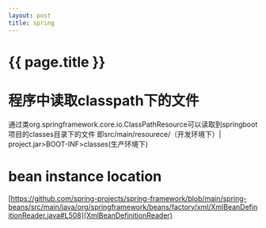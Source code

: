 ```yaml
---
layout: post
title: spring
---
```

{{ page.title }}
================

# 程序中读取classpath下的文件

通过类org.springframework.core.io.ClassPathResource可以读取到springboot项目的classes目录下的文件
即src/main/resourece/（开发环境下）| project.jar>BOOT-INF>classes(生产环境下)


# bean instance location

[https://github.com/spring-projects/spring-framework/blob/main/spring-beans/src/main/java/org/springframework/beans/factory/xml/XmlBeanDefinitionReader.java#L508](XmlBeanDefinitionReader)

